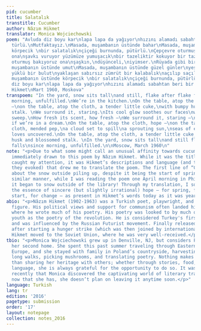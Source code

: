 ```yaml
---
pid: cucumber
title: Salatalık
transtitle: Cucumber
author: Nâzım Hikmet
translator: Monica Wojciechowski
poem: "Avluda diz boyu kar\nlapa lapa da yağıyor\nhızını alamadı sabahtan beri bir
  türlü.\nMutfaktayız.\nMasada, muşambanın üstünde bahar\nMasada, muşambanın üstünde
  körpecik \nbir salatalık\nçiçeği burnunda, pütürlü.\nÇepçevre oturmuş bakıyoruz
  ona\nşavkı vuruyor yüzümüze yumuşacık\nbir tazeliktir kokuyor bir tazelik.\nÇepçevre
  oturmuş bakıyoruz ona\nşaşkın,\ndüşünceli,\niyimser.\nRüyada gibi bir halimiz var.\n\nMasada,
  muşambanın üstünde umut\nMasada, muşambanın üstünde güzel günler\nyeşil bir güneşle
  yüklü bir bulut\nyaklaşan sabırsız zümrüt bir kalabalık\naçılıp saçılacak sevdalar\nmasada,
  muşambanın üstünde körpecik \nbir salatalık\nçiçeği burnunda, pütürlü.\n\nAvluda
  diz boyu kar\nlapa lapa da yağıyor\nhızını alamadı sabahtan beri bir türlü.\n\nNâzım
  Hikmet\nMart 1960, Moskova"
transpoem: "In the yard, snow sits tall\nand still, flake after flake falls\nsince
  morning, unfulfilled.\nWe’re in the kitchen.\nOn the table, atop the cloth, spring
  —\non the table, atop the cloth, a tender little cuke,\nwith bumpy husk and blossomed
  stalk. \nWe surround it, staring.\nIts cool glow soothes our faces\nwith a satin
  sweep.\nHow fresh its scent, how fresh —\nWe surround it, staring —\nbaffled\npensive\nlight\nas
  if we’re in a dream.\nOn the table, atop the cloth, hope —\non the table, atop the
  cloth, mended pep,\na cloud set to spill\na sprouting sun,\nseas of eager seeds\nnearby,\nblooming
  loves uncovered.\nOn the table, atop the cloth, a tender little cuke,\nwith bumpy
  husk and blossomed stalk. \nIn the yard, snow sits tall\nand still flake after flake
  falls\nsince morning, unfulfilled.\n\nMoscow, March 1960\n"
note: "<p>Due to what some might call an unusual affinity towards cucumbers, I was
  immediately drawn to this poem by Nâzım Hikmet. While it was the title that initially
  caught my attention, it was Hikmet’s descriptions and language (and the feelings
  they evoked) that drew me to translate the poem. The first line of “Cucumber” talks
  about the snow outside piling up, despite it being the start of spring. In a conspicuously
  similar manner, while I was reading the poem one April morning in Philadelphia,
  it began to snow outside of the library! Through my translation, I sought to replicate
  the essence of sincere (but slightly irrational) hope — for spring, for a fresh
  start, for change — as present in Hikmet’s words today as it was years ago.</p>"
abio: "<p>Nâzım Hikmet (1902-1963) was a Turkish poet, playwright, and revolutionary
  figure. His political views and support for communism often landed him in jail,
  where he wrote much of his poetry. His poetry was looked to by much of Turkey’s
  youth as the poetry of the revolution. He is considered Turkey's first modern poet
  and was influenced by the Russian Futurist movement. Finally released from jail
  after starting a hunger strike (which was then joined by international figures),
  Hikmet moved to the Soviet Union, where he was very well-received.</p>"
tbio: "<p>Monica Wojciechowski grew up in Denville, NJ, but considers Poland to be
  her second home. She spent this past summer traveling through Eastern and Central
  Europe, and she stayed with family in Poland’s countryside, harvesting fruit, taking
  long walks, picking mushrooms, and translating poetry. Nothing makes Monica happier
  than sharing her heritage with others; whether through stories, food, music, or
  language, she is always grateful for the opportunity to do so. It was not until
  recently that Monica discovered the captivating world of literary translation, but
  now that she has, she doesn’t plan on leaving it anytime soon.</p>"
language: Turkish
lang: tr
edition: '2016'
pagetype: submission
order: '17'
layout: notepage
collection: notes_2016
---
```

